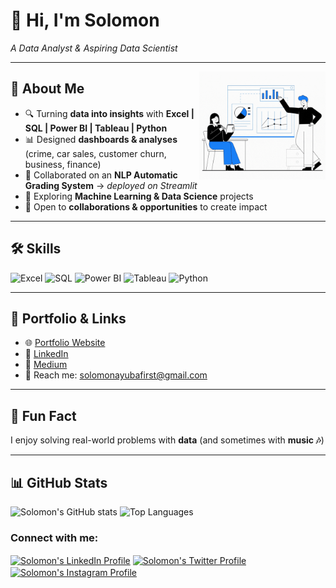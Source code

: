 # 👋 Hi, I'm Solomon

 *A Data Analyst & Aspiring Data Scientist*

---

<p>
<span>
  <img align="right" src="assets/Data Analytics Solomon Ayuba GitHub.gif" alt="Solomon Ayuba Analysis =" width="40%" />
</span>
<p>

## 🚀 About Me
- 🔍 Turning **data into insights** with **Excel | SQL | Power BI | Tableau | Python**
- 📊 Designed **dashboards & analyses** (crime, car sales, customer churn, business, finance)
- 🤖 Collaborated on an **NLP Automatic Grading System** → *deployed on Streamlit*
- 🌱 Exploring **Machine Learning & Data Science** projects
- 🤝 Open to **collaborations & opportunities** to create impact

---

## 🛠️ Skills
![Excel](https://img.shields.io/badge/Excel-217346?style=for-the-badge&logo=microsoft-excel&logoColor=white)
![SQL](https://img.shields.io/badge/SQL-336791?style=for-the-badge&logo=postgresql&logoColor=white)
![Power BI](https://img.shields.io/badge/Power%20BI-F2C811?style=for-the-badge&logo=power-bi&logoColor=black)
![Tableau](https://img.shields.io/badge/Tableau-E97627?style=for-the-badge&logo=tableau&logoColor=white)
![Python](https://img.shields.io/badge/Python-3776AB?style=for-the-badge&logo=python&logoColor=white)

---

## 📂 Portfolio & Links
- 🌐 [Portfolio Website](https://www.datascienceportfol.io/solomonayubafirst)
- 💼 [LinkedIn](https://www.linkedin.com/in/solomonayuba/)
- 📝 [Medium](https://medium.com/@solomonayubafirst)
- 📧 Reach me: [solomonayubafirst@gmail.com](solomonayubafirst@gmail.com)

---

## 🎵 Fun Fact
I enjoy solving real-world problems with **data** (and sometimes with **music 🎶**)

---

## 📊 GitHub Stats
![Solomon's GitHub stats](https://github-readme-stats.vercel.app/api?username=SolomonAyuba&show_icons=true&theme=radical)
![Top Languages](https://github-readme-stats.vercel.app/api/top-langs/?username=SolomonAyuba&layout=compact&theme=radical)

</p>
<h3 align="left">Connect with me:</h3>
<p align="left">
  <a href="https://www.linkedin.com/in/solomonayuba" target="blank"><img align="center"
      src="https://raw.githubusercontent.com/rahuldkjain/github-profile-readme-generator/master/src/images/icons/Social/linked-in-alt.svg"
      alt="Solomon's LinkedIn Profile" height="30" width="40" /></a>
<a href="https://https://x.com/sowlbrown" target="blank"><img align="center"
      src="https://raw.githubusercontent.com/rahuldkjain/github-profile-readme-generator/master/src/images/icons/Social/twitter.svg"
      alt="Solomon's Twitter Profile" height="30" width="40" /></a>
  <a href="https://https://www.instagram.com/sowl_brown/" target="blank"><img align="center"
      src="https://raw.githubusercontent.com/rahuldkjain/github-profile-readme-generator/master/src/images/icons/Social/instagram.svg"
      alt="Solomon's Instagram Profile" height="30" width="40" /></a>
</p>
